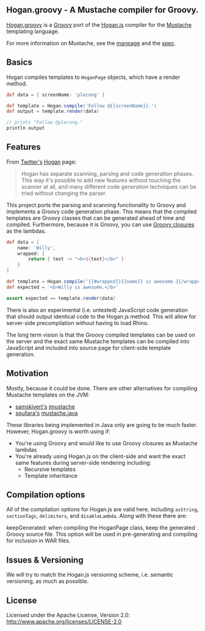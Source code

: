 ## Hogan.groovy - A Mustache compiler for Groovy.

[Hogan.groovy](http://github.com/plecong/Hogan.groovy) is a
[Groovy](https://github.com/twitter/hogan.js) port of the
[Hogan.js](http://github.com/twitter/hogan.js) compiler for the
[Mustache](http://mustache.github.com/) templating language.

For more information on Mustache, see the [manpage](http://mustache.github.com/mustache.5.html) and
the [spec](https://github.com/mustache/spec).

## Basics

Hogan compiles templates to `HoganPage` objects, which have a render method.

```groovy
def data = [ screenName: 'plecong' ]

def template = Hogan.compile('Follow @{{screenName}}.')
def output = template.render(data)

// prints "Follow @plecong."
println output
```

## Features

From [Twitter's](http://github.com/twitter) [Hogan](http://github.com/twitter/hogan.js) page:

> Hogan has separate scanning, parsing and code generation phases. This way it's
> possible to add new features without touching the scanner at all, and many
> different code generation techniques can be tried without changing the parser.

This project ports the parsing and scanning functionality to Groovy and implements
a Groovy code generation phase. This means that the compiled templates are Groovy
classes that can be generated ahead of time and compiled. Furthermore, because it
is Groovy, you can use [Groovy closures](http://groovy.codehaus.org/Closures) as the lambdas.

```groovy
def data = [
	name: 'Willy',
	wrapped: {
		return { text -> "<b>${text}</b>" }
	}
]

def template = Hogan.compile('{{#wrapped}}{{name}} is awesome.{{/wrapped}}')
def expected = '<b>Willy is awesome.</b>'

assert expected == template.render(data)
```

There is also an experimental (i.e. untested) JavaScript code generation that should
output identical code to the Hogan.js method. This will allow for server-side
precompilation without having to load Rhino.

The long term vision is that the Groovy compiled templates can be used on the server
and the exact same Mustache templates can be compiled into JavaScript and included
into source page for client-side template generation.


## Motivation

Mostly, because it could be done. There are other alternatives for compiling Mustache templates on the JVM:

* [samskivert's](http://github.com/samskivert) [jmustache](http://github.com/samskivert/jmustache)
* [spullara's](http://github.com/spullara) [mustache.java](http://github.com/spullara/mustache.java)

These libraries being implemented in Java only are going to be much faster. However, Hogan.groovy
is worth using if:

* You're using Groovy and would like to use Groovy closures as Mustache lambdas
* You're already using Hogan.js on the client-side and want the exact same features
during server-side rendering including:
  * Recursive templates
  * Template inheritance


## Compilation options

All of the compilation options for Hogan.js are valid here, including `asString`,
`sectionTags`, `delimiters`, and `disableLambda`. Along with these there are:

keepGenerated: when compiling the HoganPage class, keep the generated Groovy source
file. This option will be used in pre-generating and compiling for inclusion in
WAR files.

## Issues & Versioning

We will try to match the Hogan.js versioning scheme, i.e. semantic versioning,
as much as possible.

## License

Licensed under the Apache License, Version 2.0: http://www.apache.org/licenses/LICENSE-2.0